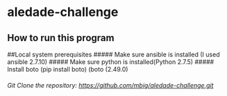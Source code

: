 # aledade-challenge

## How to run this program

##Local system prerequisites
    ##### Make sure ansible is installed (I used ansible 2.7.10)
    ##### Make sure python is installed(Python 2.7.5)
    ##### Install boto (pip install boto) (boto (2.49.0)
    

###### Git Clone the repository: https://github.com/mbig/aledade-challenge.git
